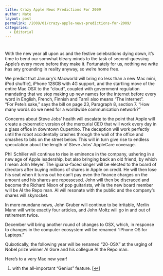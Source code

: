 ```yaml
---
title: Crazy Apple News Predictions For 2009
author: Nate
layout: post
permalink: /2009/01/crazy-apple-news-predictions-for-2009/
categories:
  - Editorial
---
```

# 

With the new year all upon us and the festive celebrations dying down, it’s time to bend our somwhat bleary minds to the task of second-guessing Apple’s every move before they make it. Fortunately for us, nothing we write has any grounding in reality anyway, so we’re home free.

We predict that January’s Macworld will bring no less than a new Mac mini, iPod shuffle[1][1], iPhone 128GB with 4G support, and the startling move of the entire Mac OSX to the “cloud”, coupled with government regulation mandating that we stop making up new names for the internet before every word in English, French, Finnish and Tamil also means “The Internet”.  
“For Pete’s sake,” says the bill on page 23, Paragraph 8, section 7. “How many words do we need for a worldwide communication network?”

 [1]: #footnote_0_293 " with the all-important “Genius” feature."

Concerns about Steve Jobs’ health will escalate to the point that Apple will create a cybernetic version of the mercurial CEO that will work every day in a glass office in downtown Cupertino. The deception will work perfectly until the robot accidentally crashes through the wall of the office and smashes to bits on the street below. This will in turn give rise to endless speculation about the length of Steve Jobs’ AppleCare coverage.

Phil Schiller will continue to rise in eminence in the company, ushering in a new age of Apple leadership, but also bringing back an old friend, by which I mean John Meyer. The iguana-faced singer will be elected to the board of directors after buying millions of shares in Apple on credit. He will then lose his seat when it turns out he can’t pay even the finance charges on the amount and his shares are repossesed. John will then be discraced and become the Richard Nixon of pop guitarists, while the new board member will be Al the Repo man. Al will resonate with the public and the company’s shares will skyrocket.

In more mundane news, John Gruber will continue to be irritable, Merlin Mann will write exactly four articles, and John Moltz will go in and out of retirement twice.

December will bring another round of changes to OSX, which, in response to changes in the computer ecosystem will be renamed “iPhone OS for Laptops.”

Quixotically, the following year will be renamed “20-OSX” at the urging of Nobel prize winner Al Gore and his collegue Al the Repo man.

Here’s to a very Mac new year!

1.  with the all-important “Genius” feature. [[↩][2]]

 [2]: #identifier_0_293